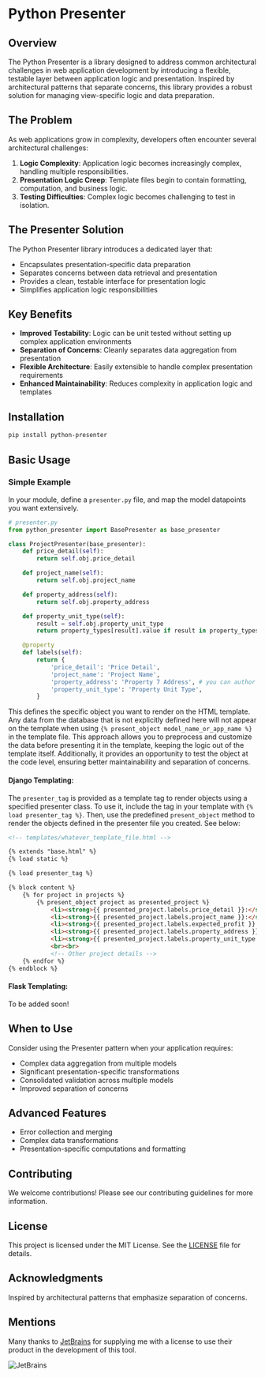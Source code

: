 # Python Presenter

## Overview

The Python Presenter is a library designed to address common architectural challenges in web application development by introducing a flexible, testable layer between application logic and presentation. Inspired by architectural patterns that separate concerns, this library provides a robust solution for managing view-specific logic and data preparation.

## The Problem

As web applications grow in complexity, developers often encounter several architectural challenges:

1. **Logic Complexity**: Application logic becomes increasingly complex, handling multiple responsibilities.
2. **Presentation Logic Creep**: Template files begin to contain formatting, computation, and business logic.
3. **Testing Difficulties**: Complex logic becomes challenging to test in isolation.

## The Presenter Solution

The Python Presenter library introduces a dedicated layer that:

- Encapsulates presentation-specific data preparation
- Separates concerns between data retrieval and presentation
- Provides a clean, testable interface for presentation logic
- Simplifies application logic responsibilities

## Key Benefits

- **Improved Testability**: Logic can be unit tested without setting up complex application environments
- **Separation of Concerns**: Cleanly separates data aggregation from presentation
- **Flexible Architecture**: Easily extensible to handle complex presentation requirements
- **Enhanced Maintainability**: Reduces complexity in application logic and templates

## Installation

```bash
pip install python-presenter
```

## Basic Usage

### Simple Example

In your module, define a `presenter.py` file, and map the model datapoints you want extensively. 

```python
# presenter.py
from python_presenter import BasePresenter as base_presenter

class ProjectPresenter(base_presenter):
    def price_detail(self):
        return self.obj.price_detail

    def project_name(self):
        return self.obj.project_name

    def property_address(self):
        return self.obj.property_address

    def property_unit_type(self):
        result = self.obj.property_unit_type
        return property_types[result].value if result in property_types.__members__ else result

    @property
    def labels(self):
        return {
            'price_detail': 'Price Detail',
            'project_name': 'Project Name',
            'property_address': 'Property 7 Address', # you can author labels to be different from database column labels on the fly.
            'property_unit_type': 'Property Unit Type',
        }
```
This defines the specific object you want to render on the HTML template. Any data from the database that is not explicitly defined here will not appear on the template when using `{% present_object model_name_or_app_name %}` in the template file. This approach allows you to preprocess and customize the data before presenting it in the template, keeping the logic out of the template itself. Additionally, it provides an opportunity to test the object at the code level, ensuring better maintainability and separation of concerns.

#### Django Templating:

The `presenter_tag` is provided as a template tag to render objects using a specified presenter class. To use it, include the tag in your template with `{% load presenter_tag %}`. Then, use the predefined `present_object` method to render the objects defined in the presenter file you created. See below:

```html    
<!-- templates/whatever_template_file.html -->

{% extends "base.html" %}
{% load static %}

{% load presenter_tag %}

{% block content %}
    {% for project in projects %}
        {% present_object project as presented_project %}
            <li><strong>{{ presented_project.labels.price_detail }}:</strong> {{ presented_project.price_detail }}</li>
            <li><strong>{{ presented_project.labels.project_name }}:</strong> {{ presented_project.project_name }}</li>
            <li><strong>{{ presented_project.labels.expected_profit }}:</strong> {{ presented_project.expected_profit }}</li>
            <li><strong>{{ presented_project.labels.property_address }}:</strong> {{ presented_project.property_address }}</li>
            <li><strong>{{ presented_project.labels.property_unit_type }}:</strong> {{ presented_project.property_unit_type }}</li>
            <br><br>
            <!-- Other project details -->
    {% endfor %}
{% endblock %}
```

#### Flask Templating:
To be added soon!

## When to Use

Consider using the Presenter pattern when your application requires:

- Complex data aggregation from multiple models
- Significant presentation-specific transformations
- Consolidated validation across multiple models
- Improved separation of concerns

## Advanced Features

- Error collection and merging
- Complex data transformations
- Presentation-specific computations and formatting

## Contributing

We welcome contributions! Please see our contributing guidelines for more information.

## License

This project is licensed under the MIT License. See the [LICENSE](https://choosealicense.com/licenses/mit/) file for details.

## Acknowledgments

Inspired by architectural patterns that emphasize separation of concerns.

## Mentions

Many thanks to [JetBrains](https://www.jetbrains.com/?from=python-presenter) for supplying me with a license to use their product in the development
of this tool.

![JetBrains](readme-data/jetbrains.svg)
